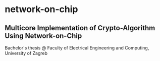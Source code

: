 # network-on-chip
## Multicore Implementation of Crypto-Algorithm Using Network-on-Chip

Bachelor's thesis @ Faculty of Electrical Engineering and Computing, University of Zagreb
